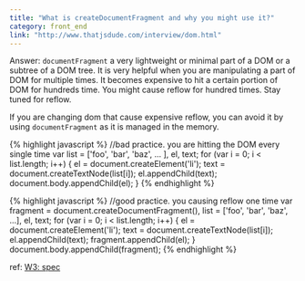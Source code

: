 ```yaml
---
title: "What is createDocumentFragment and why you might use it?"
category: front_end
link: "http://www.thatjsdude.com/interview/dom.html"
---
```

Answer: `documentFragment` a very lightweight or minimal part of a DOM or a subtree of a DOM tree. It is very helpful when you are manipulating a part of DOM for multiple times. It becomes expensive to hit a certain portion of DOM for hundreds time. You might cause reflow for hundred times. Stay tuned for reflow.

If you are changing dom that cause expensive reflow, you can avoid it by using `documentFragment` as it is managed in the memory.

{% highlight javascript %}
//bad practice. you are hitting the DOM every single time
var list = ['foo', 'bar', 'baz', ... ],
    el, text;
for (var i = 0; i < list.length; i++) {
    el = document.createElement('li');
    text = document.createTextNode(list[i]);
    el.appendChild(text);
    document.body.appendChild(el);
}
{% endhighlight %}
      
{% highlight javascript %}
//good practice. you causing reflow one time
var fragment = document.createDocumentFragment(),
    list = ['foo', 'bar', 'baz', ...],
    el, text;
for (var i = 0; i < list.length; i++) {
    el = document.createElement('li');
    text = document.createTextNode(list[i]);
    el.appendChild(text);
    fragment.appendChild(el);
}
document.body.appendChild(fragment);
{% endhighlight %}
      
ref: [W3: spec](https://www.w3.org/TR/REC-DOM-Level-1/level-one-core.html#ID-B63ED1A3)
